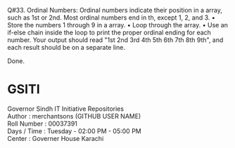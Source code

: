 Q#33.  Ordinal Numbers: Ordinal numbers indicate their position in a array, such as 1st or 2nd.
       Most ordinal numbers end in th, except 1, 2, and 3.
      • Store the numbers 1 through 9 in a array.
      • Loop through the array.
      • Use an if-else chain inside the loop to print the proper ordinal ending for each number.
        Your output should read "1st 2nd 3rd 4th 5th 6th 7th 8th 9th", and each result should be
        on a separate line.

Done.


# GSITI
Governor Sindh IT Initiative Repositories <br>
Author       : merchantsons (GITHUB USER NAME) <br>
Roll Number  : 00037391 <br>
Days / Time  : Tuesday - 02:00 PM - 05:00 PM <br>
Center       : Governer House Karachi <br>
